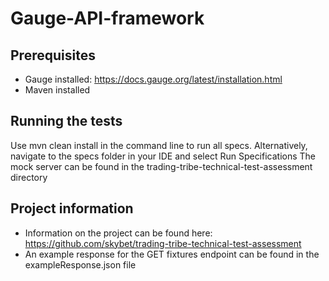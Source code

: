 # Gauge-API-framework

## Prerequisites
* Gauge installed: https://docs.gauge.org/latest/installation.html
* Maven installed

## Running the tests
Use mvn clean install in the command line to run all specs. Alternatively, navigate to the specs folder in your IDE and select Run Specifications
The mock server can be found in the trading-tribe-technical-test-assessment directory

## Project information
* Information on the project can be found here: https://github.com/skybet/trading-tribe-technical-test-assessment
* An example response for the GET fixtures endpoint can be found in the exampleResponse.json file
